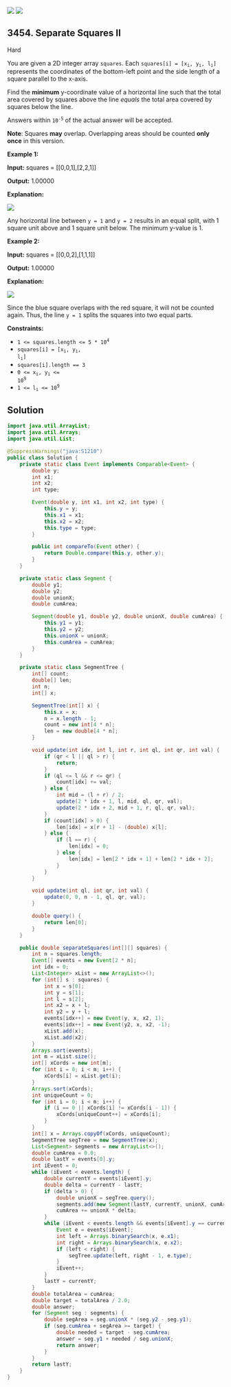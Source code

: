 [![](https://img.shields.io/github/stars/javadev/LeetCode-in-Java?label=Stars&style=flat-square)](https://github.com/javadev/LeetCode-in-Java)
[![](https://img.shields.io/github/forks/javadev/LeetCode-in-Java?label=Fork%20me%20on%20GitHub%20&style=flat-square)](https://github.com/javadev/LeetCode-in-Java/fork)

## 3454\. Separate Squares II

Hard

You are given a 2D integer array `squares`. Each <code>squares[i] = [x<sub>i</sub>, y<sub>i</sub>, l<sub>i</sub>]</code> represents the coordinates of the bottom-left point and the side length of a square parallel to the x-axis.

Find the **minimum** y-coordinate value of a horizontal line such that the total area covered by squares above the line _equals_ the total area covered by squares below the line.

Answers within <code>10<sup>-5</sup></code> of the actual answer will be accepted.

**Note**: Squares **may** overlap. Overlapping areas should be counted **only once** in this version.

**Example 1:**

**Input:** squares = \[\[0,0,1],[2,2,1]]

**Output:** 1.00000

**Explanation:**

![](https://assets.leetcode.com/uploads/2025/01/15/4065example1drawio.png)

Any horizontal line between `y = 1` and `y = 2` results in an equal split, with 1 square unit above and 1 square unit below. The minimum y-value is 1.

**Example 2:**

**Input:** squares = \[\[0,0,2],[1,1,1]]

**Output:** 1.00000

**Explanation:**

![](https://assets.leetcode.com/uploads/2025/01/15/4065example2drawio.png)

Since the blue square overlaps with the red square, it will not be counted again. Thus, the line `y = 1` splits the squares into two equal parts.

**Constraints:**

*   <code>1 <= squares.length <= 5 * 10<sup>4</sup></code>
*   <code>squares[i] = [x<sub>i</sub>, y<sub>i</sub>, l<sub>i</sub>]</code>
*   `squares[i].length == 3`
*   <code>0 <= x<sub>i</sub>, y<sub>i</sub> <= 10<sup>9</sup></code>
*   <code>1 <= l<sub>i</sub> <= 10<sup>9</sup></code>

## Solution

```java
import java.util.ArrayList;
import java.util.Arrays;
import java.util.List;

@SuppressWarnings("java:S1210")
public class Solution {
    private static class Event implements Comparable<Event> {
        double y;
        int x1;
        int x2;
        int type;

        Event(double y, int x1, int x2, int type) {
            this.y = y;
            this.x1 = x1;
            this.x2 = x2;
            this.type = type;
        }

        public int compareTo(Event other) {
            return Double.compare(this.y, other.y);
        }
    }

    private static class Segment {
        double y1;
        double y2;
        double unionX;
        double cumArea;

        Segment(double y1, double y2, double unionX, double cumArea) {
            this.y1 = y1;
            this.y2 = y2;
            this.unionX = unionX;
            this.cumArea = cumArea;
        }
    }

    private static class SegmentTree {
        int[] count;
        double[] len;
        int n;
        int[] x;

        SegmentTree(int[] x) {
            this.x = x;
            n = x.length - 1;
            count = new int[4 * n];
            len = new double[4 * n];
        }

        void update(int idx, int l, int r, int ql, int qr, int val) {
            if (qr < l || ql > r) {
                return;
            }
            if (ql <= l && r <= qr) {
                count[idx] += val;
            } else {
                int mid = (l + r) / 2;
                update(2 * idx + 1, l, mid, ql, qr, val);
                update(2 * idx + 2, mid + 1, r, ql, qr, val);
            }
            if (count[idx] > 0) {
                len[idx] = x[r + 1] - (double) x[l];
            } else {
                if (l == r) {
                    len[idx] = 0;
                } else {
                    len[idx] = len[2 * idx + 1] + len[2 * idx + 2];
                }
            }
        }

        void update(int ql, int qr, int val) {
            update(0, 0, n - 1, ql, qr, val);
        }

        double query() {
            return len[0];
        }
    }

    public double separateSquares(int[][] squares) {
        int n = squares.length;
        Event[] events = new Event[2 * n];
        int idx = 0;
        List<Integer> xList = new ArrayList<>();
        for (int[] s : squares) {
            int x = s[0];
            int y = s[1];
            int l = s[2];
            int x2 = x + l;
            int y2 = y + l;
            events[idx++] = new Event(y, x, x2, 1);
            events[idx++] = new Event(y2, x, x2, -1);
            xList.add(x);
            xList.add(x2);
        }
        Arrays.sort(events);
        int m = xList.size();
        int[] xCords = new int[m];
        for (int i = 0; i < m; i++) {
            xCords[i] = xList.get(i);
        }
        Arrays.sort(xCords);
        int uniqueCount = 0;
        for (int i = 0; i < m; i++) {
            if (i == 0 || xCords[i] != xCords[i - 1]) {
                xCords[uniqueCount++] = xCords[i];
            }
        }
        int[] x = Arrays.copyOf(xCords, uniqueCount);
        SegmentTree segTree = new SegmentTree(x);
        List<Segment> segments = new ArrayList<>();
        double cumArea = 0.0;
        double lastY = events[0].y;
        int iEvent = 0;
        while (iEvent < events.length) {
            double currentY = events[iEvent].y;
            double delta = currentY - lastY;
            if (delta > 0) {
                double unionX = segTree.query();
                segments.add(new Segment(lastY, currentY, unionX, cumArea));
                cumArea += unionX * delta;
            }
            while (iEvent < events.length && events[iEvent].y == currentY) {
                Event e = events[iEvent];
                int left = Arrays.binarySearch(x, e.x1);
                int right = Arrays.binarySearch(x, e.x2);
                if (left < right) {
                    segTree.update(left, right - 1, e.type);
                }
                iEvent++;
            }
            lastY = currentY;
        }
        double totalArea = cumArea;
        double target = totalArea / 2.0;
        double answer;
        for (Segment seg : segments) {
            double segArea = seg.unionX * (seg.y2 - seg.y1);
            if (seg.cumArea + segArea >= target) {
                double needed = target - seg.cumArea;
                answer = seg.y1 + needed / seg.unionX;
                return answer;
            }
        }
        return lastY;
    }
}
```